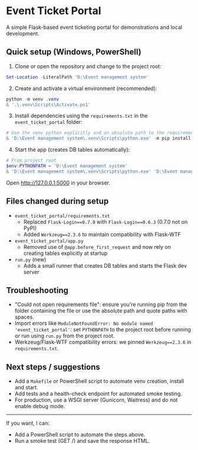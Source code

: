 # Event Ticket Portal

A simple Flask-based event ticketing portal for demonstrations and local development.

## Quick setup (Windows, PowerShell)

1. Clone or open the repository and change to the project root:

```powershell
Set-Location -LiteralPath 'D:\Event management system'
```

2. Create and activate a virtual environment (recommended):

```powershell
python -m venv .venv
& '.\.venv\Scripts\Activate.ps1'
```

3. Install dependencies using the `requirements.txt` in the `event_ticket_portal` folder:

```powershell
# Use the venv python explicitly and an absolute path to the requirements file
& 'D:\Event management system\.venv\Scripts\python.exe' -m pip install -r 'D:\Event management system\event_ticket_portal\requirements.txt'
```

4. Start the app (creates DB tables automatically):

```powershell
# From project root
$env:PYTHONPATH = 'D:\Event management system'
& 'D:\Event management system\.venv\Scripts\python.exe' 'D:\Event management system\run.py'
```

Open http://127.0.0.1:5000 in your browser.

## Files changed during setup
- `event_ticket_portal/requirements.txt`
  - Replaced `Flask-Login==0.7.0` with `Flask-Login==0.6.3` (0.7.0 not on PyPI)
  - Added `Werkzeug==2.3.6` to maintain compatibility with Flask-WTF
- `event_ticket_portal/app.py`
  - Removed use of `@app.before_first_request` and now rely on creating tables explicitly at startup
- `run.py` (new)
  - Adds a small runner that creates DB tables and starts the Flask dev server

## Troubleshooting
- "Could not open requirements file": ensure you're running pip from the folder containing the file or use the absolute path and quote paths with spaces.
- Import errors like `ModuleNotFoundError: No module named 'event_ticket_portal'`: set `PYTHONPATH` to the project root before running or run using `run.py` from the project root.
- Werkzeug/Flask-WTF compatibility errors: we pinned `Werkzeug==2.3.6` in `requirements.txt`.

## Next steps / suggestions
- Add a `Makefile` or PowerShell script to automate venv creation, install and start.
- Add tests and a health-check endpoint for automated smoke testing.
- For production, use a WSGI server (Gunicorn, Waitress) and do not enable debug mode.

---
If you want, I can:
- Add a PowerShell script to automate the steps above.
- Run a smoke test (GET /) and save the response HTML.
